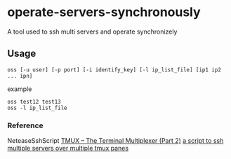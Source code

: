 # operate-servers-synchronously

A tool used to ssh multi servers and operate synchronizely

## Usage

```shell
oss [-u user] [-p port] [-i identify_key] [-l ip_list_file] [ip1 ip2 ... ipn]

```
example

```shell
oss test12 test13
oss -l ip_list_file
```

### Reference
NeteaseSshScript
[TMUX – The Terminal Multiplexer (Part 2)](http://blog.hawkhost.com/2010/07/02/tmux-%E2%80%93-the-terminal-multiplexer-part-2/#tmux-shell-scripting)
[a script to ssh multiple servers over multiple tmux panes](https://gist.github.com/johnko/a8481db6a83ec5ea2f37)
